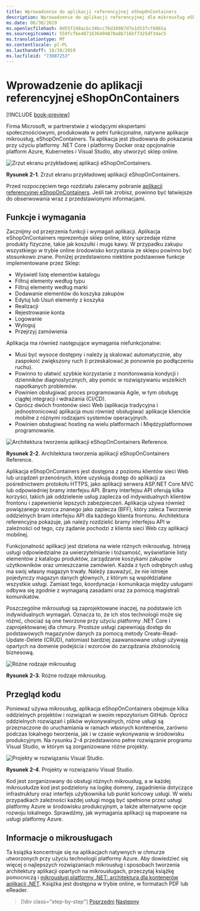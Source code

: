 ```yaml
---
title: Wprowadzenie do aplikacji referencyjnej eShopOnContainers
description: Wprowadzenie do aplikacji referencyjnej dla mikrousług eShopOnContainers Cloud Native dla ASP.NET Core i platformy Azure.
ms.date: 06/30/2019
ms.openlocfilehash: 0d55f248acbc34bcc76d38987d7e1d537cf6065a
ms.sourcegitcommit: 559fcfbe4871636494870a8b716bf7325df34ac5
ms.translationtype: MT
ms.contentlocale: pl-PL
ms.lasthandoff: 10/30/2019
ms.locfileid: "73087253"
---
```

# <a name="introducing-eshoponcontainers-reference-app"></a>Wprowadzenie do aplikacji referencyjnej eShopOnContainers

[!INCLUDE [book-preview](../../../includes/book-preview.md)]

Firma Microsoft, w partnerstwie z wiodącymi ekspertami społecznościowymi, produkowała w pełni funkcjonalne, natywne aplikacje mikrousług, eShopOnContainers. Ta aplikacja jest zbudowana do pokazania przy użyciu platformy .NET Core i platformy Docker oraz opcjonalnie platform Azure, Kubernetes i Visual Studio, aby utworzyć sklep online.

![Zrzut ekranu przykładowej aplikacji eShopOnContainers.](./media/eshoponcontainers-sample-app-screenshot.png)

**Rysunek 2-1**. Zrzut ekranu przykładowej aplikacji eShopOnContainers.

Przed rozpoczęciem tego rozdziału zalecamy pobranie [aplikacji referencyjnej eShopOnContainers](https://github.com/dotnet-architecture/eShopOnContainers). Jeśli tak zrobisz, powinno być łatwiejsze do obserwowania wraz z przedstawionymi informacjami.

## <a name="features-and-requirements"></a>Funkcje i wymagania

Zacznijmy od przejrzenia funkcji i wymagań aplikacji. Aplikacja eShopOnContainers reprezentuje sklep online, który sprzedaje różne produkty fizyczne, takie jak koszulki i mugs kawy. W przypadku zakupu wszystkiego w trybie online środowisko korzystania ze sklepu powinno być stosunkowo znane. Poniżej przedstawiono niektóre podstawowe funkcje implementowane przez Sklep:

- Wyświetl listę elementów katalogu
- Filtruj elementy według typu
- Filtruj elementy według marki
- Dodawanie elementów do koszyka zakupów
- Edytuj lub Usuń elementy z koszyka
- Realizacji
- Rejestrowanie konta
- Logowanie
- Wyloguj
- Przejrzyj zamówienia

Aplikacja ma również następujące wymagania niefunkcjonalne:

- Musi być wysoce dostępny i należy ją skalować automatycznie, aby zaspokoić zwiększony ruch (i przeskalować je ponownie po podłączeniu ruchu).
- Powinno to ułatwić szybkie korzystanie z monitorowania kondycji i dzienników diagnostycznych, aby pomóc w rozwiązywaniu wszelkich napotkanych problemów.
- Powinien obsługiwać proces programowania Agile, w tym obsługę ciągłej integracji i wdrażania (CI/CD).
- Oprócz dwóch frontonów sieci Web (aplikacja tradycyjna i jednostronicowa) aplikacja musi również obsługiwać aplikacje klienckie mobilne z różnymi rodzajami systemów operacyjnych.
- Powinien obsługiwać hosting na wielu platformach i Międzyplatformowe programowanie.

![Architektura tworzenia aplikacji eShopOnContainers Reference.](./media/eshoponcontainers-development-architecture.png)

**Rysunek 2-2**. Architektura tworzenia aplikacji eShopOnContainers Reference.

Aplikacja eShopOnContainers jest dostępna z poziomu klientów sieci Web lub urządzeń przenośnych, które uzyskują dostęp do aplikacji za pośrednictwem protokołu HTTPS, jako aplikacji serwera ASP.NET Core MVC lub odpowiedniej bramy interfejsu API. Bramy interfejsu API oferują kilka korzyści, takich jak oddzielenie usług zaplecza od indywidualnych klientów frontonu i zapewnienie lepszych zabezpieczeń. Aplikacja używa również powiązanego wzorca znanego jako zaplecza (BFF), który zaleca Tworzenie oddzielnych bram interfejsu API dla każdego klienta frontonu. Architektura referencyjna pokazuje, jak należy rozdzielić bramy interfejsu API w zależności od tego, czy żądanie pochodzi z klienta sieci Web czy aplikacji mobilnej.

Funkcjonalność aplikacji jest dzielona na wiele różnych mikrousług. Istnieją usługi odpowiedzialne za uwierzytelnianie i tożsamość, wyświetlanie listy elementów z katalogu produktów, zarządzanie koszykami zakupów użytkowników oraz umieszczanie zamówień. Każda z tych odrębnych usług ma swój własny magazyn trwały. Należy zauważyć, że nie istnieje pojedynczy magazyn danych głównych, z którym są współdziałane wszystkie usługi. Zamiast tego, koordynacja i komunikacja między usługami odbywa się zgodnie z wymaganą zasadami oraz za pomocą magistrali komunikatów.

Poszczególne mikrousługi są zaprojektowane inaczej, na podstawie ich indywidualnych wymagań. Oznacza to, że ich stos technologii może się różnić, chociaż są one tworzone przy użyciu platformy .NET Core i zaprojektowanej dla chmury. Prostsze usługi zapewniają dostęp do podstawowych magazynów danych za pomocą metody Create-Read-Update-Delete (CRUD), natomiast bardziej zaawansowane usługi używają opartych na domenie podejścia i wzorców do zarządzania złożonością biznesową.

![Różne rodzaje mikrousług](./media/different-kinds-of-microservices.png)

**Rysunek 2-3**. Różne rodzaje mikrousług.

## <a name="overview-of-the-code"></a>Przegląd kodu

Ponieważ używa mikrousług, aplikacja eShopOnContainers obejmuje kilka oddzielnych projektów i rozwiązań w swoim repozytorium GitHub. Oprócz oddzielnych rozwiązań i plików wykonywalnych, różne usługi są przeznaczone do uruchamiania w ramach własnych kontenerów, zarówno podczas lokalnego tworzenia, jak i w czasie wykonywania w środowisku produkcyjnym. Na rysunku 2-4 przedstawiono pełne rozwiązanie programu Visual Studio, w którym są zorganizowane różne projekty.

![Projekty w rozwiązaniu Visual Studio.](./media/projects-in-visual-studio-solution.png)

**Rysunek 2-4**. Projekty w rozwiązaniu Visual Studio.

Kod jest zorganizowany do obsługi różnych mikrousług, a w każdej mikrousłudze kod jest podzielony na logikę domeny, zagadnienia dotyczące infrastruktury oraz interfejs użytkownika lub punkt końcowy usługi. W wielu przypadkach zależności każdej usługi mogą być spełnione przez usługi platformy Azure w środowisku produkcyjnym, a także alternatywne opcje rozwoju lokalnego. Sprawdźmy, jak wymagania aplikacji są mapowane na usługi platformy Azure.

## <a name="understanding-microservices"></a>Informacje o mikrousługach

Ta książka koncentruje się na aplikacjach natywnych w chmurze utworzonych przy użyciu technologii platformy Azure. Aby dowiedzieć się więcej o najlepszych rozwiązaniach mikrousług i sposobach tworzenia architektury aplikacji opartych na mikrousługach, przeczytaj książkę pomocniczą i [mikrousługi platformy .NET: architektura dla kontenerów aplikacji .NET](https://dotnet.microsoft.com/learn/aspnet/microservices-architecture). Książka jest dostępna w trybie online, w formatach PDF lub eReader.

>[!div class="step-by-step"]
>[Poprzedni](candidate-apps.md)
>[Następny](map-eshoponcontainers-azure-services.md)

